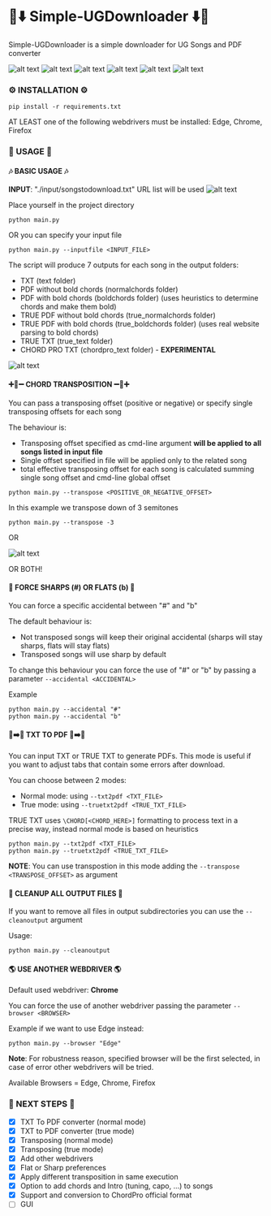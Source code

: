 # 🎸⬇️ Simple-UGDownloader ⬇️🎸
Simple-UGDownloader is a simple downloader for UG Songs and PDF converter

![alt text](images/new_execution.png)
![alt text](images/new_execution2.png)
![alt text](images/new_output2.png)
![alt text](images/new_output1.png)
![alt text](images/new_output0.png)
![alt text](images/new_output4.png)

### ⚙️ INSTALLATION ⚙️

```
pip install -r requirements.txt
```

AT LEAST one of the following webdrivers must be installed: Edge, Chrome, Firefox

### 💎 USAGE 💎

#### 🎶 BASIC USAGE 🎶

**INPUT**: "./input/songstodownload.txt" URL list will be used
![alt text](images/input.png)

Place yourself in the project directory

```
python main.py
```

OR you can specify your input file

```
python main.py --inputfile <INPUT_FILE>
```

The script will produce 7 outputs for each song in the output folders:
* TXT (text folder)
* PDF without bold chords (normalchords folder)
* PDF with bold chords (boldchords folder) (uses heuristics to determine chords and make them bold)
* TRUE PDF without bold chords (true_normalchords folder)
* TRUE PDF with bold chords (true_boldchords folder) (uses real website parsing to bold chords)
* TRUE TXT (true_text folder)
* CHORD PRO TXT (chordpro_text folder) - **EXPERIMENTAL**

![alt text](images/new_outputfolders.png)


#### ➕🎵➖ CHORD TRANSPOSITION ➖🎵➕
You can pass a transposing offset (positive or negative) or specify single transposing offsets for each song

The behaviour is:
* Transposing offset specified as cmd-line argument **will be applied to all songs listed in input file**
* Single offset specified in file will be applied only to the related song
* total effective transposing offset for each song is calculated summing single song offset and cmd-line global offset

```
python main.py --transpose <POSITIVE_OR_NEGATIVE_OFFSET>
```

In this example we transpose down of 3 semitones
```
python main.py --transpose -3
```

OR

![alt text](images/input2.png)

OR BOTH!


#### 🎹 FORCE SHARPS (#) OR FLATS (b) 🎹

You can force a specific accidental between "#" and "b"

The default behaviour is:
* Not transposed songs will keep their original accidental (sharps will stay sharps, flats will stay flats)
* Transposed songs will use sharp by default

To change this behaviour you can force the use of "#" or "b" by passing a parameter ```--accidental <ACCIDENTAL>```

Example
```
python main.py --accidental "#"
python main.py --accidental "b"
```

#### 📄➡️📜 TXT TO PDF 📄➡️📜

You can input TXT or TRUE TXT to generate PDFs. This mode is useful if you want to adjust tabs that contain some errors after download.

You can choose between 2 modes:
* Normal mode: using ```--txt2pdf <TXT_FILE>```
* True mode: using ```--truetxt2pdf <TRUE_TXT_FILE>```

TRUE TXT uses ```\CHORD[<CHORD_HERE>]``` formatting to process text in a precise way, instead normal mode is based on heuristics

```
python main.py --txt2pdf <TXT_FILE>
python main.py --truetxt2pdf <TRUE_TXT_FILE>
```

**NOTE**: You can use transpostion in this mode adding the ```--transpose <TRANSPOSE_OFFSET>``` as argument

#### 🧹 CLEANUP ALL OUTPUT FILES 🧹
If you want to remove all files in output subdirectories you can use the ```--cleanoutput``` argument

Usage:

```
python main.py --cleanoutput
```

#### 🌎 USE ANOTHER WEBDRIVER 🌎

Default used webdriver: **Chrome**

You can force the use of another webdriver passing the parameter ```--browser <BROWSER>```

Example if we want to use Edge instead:
```
python main.py --browser "Edge"
```

**Note**: For robustness reason, specified browser will be the first selected, in case of error other webdrivers will be tried.

Available Browsers = Edge, Chrome, Firefox

### 🔮 NEXT STEPS 🔮
* [X] TXT To PDF converter (normal mode)
* [X] TXT to PDF converter (true mode)
* [X] Transposing (normal mode)
* [X] Transposing (true mode)
* [X] Add other webdrivers
* [X] Flat or Sharp preferences
* [X] Apply different transposition in same execution
* [X] Option to add chords and Intro (tuning, capo, ...) to songs
* [X] Support and conversion to ChordPro official format
* [ ] GUI
